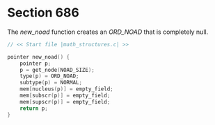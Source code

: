 # Section 686

The *new_noad* function creates an *ORD_NOAD* that is completely null.

```c math/math_structures.c
// << Start file |math_structures.c| >>

pointer new_noad() {
    pointer p;
    p = get_node(NOAD_SIZE);
    type(p) = ORD_NOAD;
    subtype(p) = NORMAL;
    mem[nucleus(p)] = empty_field;
    mem[subscr(p)] = empty_field;
    mem[supscr(p)] = empty_field;
    return p;
}
```
